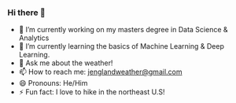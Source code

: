 ### Hi there 👋

- 🔭 I’m currently working on my masters degree in Data Science & Analytics
- 🌱 I’m currently learning the basics of Machine Learning & Deep Learning.
- 💬 Ask me about the weather!
- 📫 How to reach me: jenglandweather@gmail.com
- 😄 Pronouns: He/Him
- ⚡ Fun fact: I love to hike in the northeast U.S!
